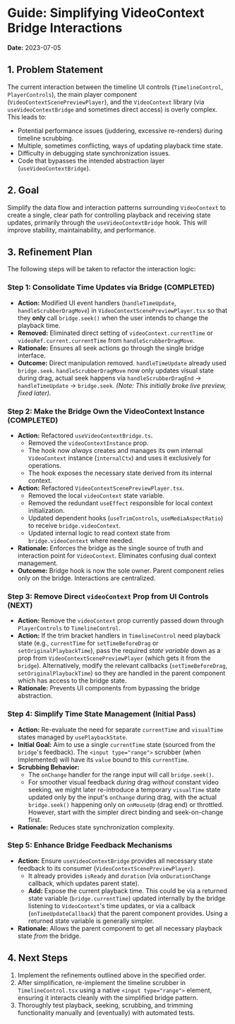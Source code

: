 # Guide: Simplifying VideoContext Bridge Interactions

**Date:** 2023-07-05

## 1. Problem Statement

The current interaction between the timeline UI controls (`TimelineControl`, `PlayerControls`), the main player component (`VideoContextScenePreviewPlayer`), and the `VideoContext` library (via `useVideoContextBridge` and sometimes direct access) is overly complex. This leads to:

*   Potential performance issues (juddering, excessive re-renders) during timeline scrubbing.
*   Multiple, sometimes conflicting, ways of updating playback time state.
*   Difficulty in debugging state synchronization issues.
*   Code that bypasses the intended abstraction layer (`useVideoContextBridge`).

## 2. Goal

Simplify the data flow and interaction patterns surrounding `VideoContext` to create a single, clear path for controlling playback and receiving state updates, primarily through the `useVideoContextBridge` hook. This will improve stability, maintainability, and performance.

## 3. Refinement Plan

The following steps will be taken to refactor the interaction logic:

### Step 1: Consolidate Time Updates via Bridge (COMPLETED)

*   **Action:** Modified UI event handlers (`handleTimeUpdate`, `handleScrubberDragMove`) in `VideoContextScenePreviewPlayer.tsx` so that they **only** call `bridge.seek()` when the user intends to change the playback time.
*   **Removed:** Eliminated direct setting of `videoContext.currentTime` or `videoRef.current.currentTime` from `handleScrubberDragMove`.
*   **Rationale:** Ensures all seek actions go through the single bridge interface.
*   **Outcome:** Direct manipulation removed. `handleTimeUpdate` already used `bridge.seek`. `handleScrubberDragMove` now only updates visual state during drag, actual seek happens via `handleScrubberDragEnd` -> `handleTimeUpdate` -> `bridge.seek`. *(Note: This initially broke live preview, fixed later).* 

### Step 2: Make the Bridge Own the VideoContext Instance (COMPLETED)

*   **Action:** Refactored `useVideoContextBridge.ts`.
    *   Removed the `videoContextInstance` prop.
    *   The hook now *always* creates and manages its own internal `VideoContext` instance (`internalCtx`) and uses it exclusively for operations.
    *   The hook exposes the necessary state derived from its internal context.
*   **Action:** Refactored `VideoContextScenePreviewPlayer.tsx`.
    *   Removed the local `videoContext` state variable.
    *   Removed the redundant `useEffect` responsible for local context initialization.
    *   Updated dependent hooks (`useTrimControls`, `useMediaAspectRatio`) to receive `bridge.videoContext`.
    *   Updated internal logic to read context state from `bridge.videoContext` where needed.
*   **Rationale:** Enforces the bridge as the single source of truth and interaction point for `VideoContext`. Eliminates confusing dual context management.
*   **Outcome:** Bridge hook is now the sole owner. Parent component relies only on the bridge. Interactions are centralized.

### Step 3: Remove Direct `videoContext` Prop from UI Controls (NEXT)

*   **Action:** Remove the `videoContext` prop currently passed down through `PlayerControls` to `TimelineControl`.
*   **Action:** If the trim bracket handlers in `TimelineControl` need playback state (e.g., `currentTime` for `setTimeBeforeDrag` or `setOriginalPlaybackTime`), pass the required *state variable* down as a prop from `VideoContextScenePreviewPlayer` (which gets it from the `bridge`). Alternatively, modify the relevant callbacks (`setTimeBeforeDrag`, `setOriginalPlaybackTime`) so they are handled in the parent component which has access to the bridge state.
*   **Rationale:** Prevents UI components from bypassing the bridge abstraction.

### Step 4: Simplify Time State Management (Initial Pass)

*   **Action:** Re-evaluate the need for separate `currentTime` and `visualTime` states managed by `usePlaybackState`.
*   **Initial Goal:** Aim to use a single `currentTime` state (sourced from the `bridge`'s feedback). The `<input type="range">` scrubber (when implemented) will have its `value` bound to this `currentTime`.
*   **Scrubbing Behavior:**
    *   The `onChange` handler for the range input will call `bridge.seek()`.
    *   For smoother visual feedback *during* drag *without* constant video seeking, we might later re-introduce a temporary `visualTime` state updated only by the input's `onChange` during drag, with the actual `bridge.seek()` happening only on `onMouseUp` (drag end) or throttled. However, start with the simpler direct binding and seek-on-change first.
*   **Rationale:** Reduces state synchronization complexity.

### Step 5: Enhance Bridge Feedback Mechanisms

*   **Action:** Ensure `useVideoContextBridge` provides all necessary state feedback to its consumer (`VideoContextScenePreviewPlayer`).
    *   It already provides `isReady` and `duration` (via `onDurationChange` callback, which updates parent state).
    *   **Add:** Expose the current playback time. This could be via a returned state variable (`bridge.currentTime`) updated internally by the bridge listening to `VideoContext`'s time updates, or via a callback (`onTimeUpdateCallback`) that the parent component provides. Using a returned state variable is generally simpler.
*   **Rationale:** Allows the parent component to get all necessary playback state *from* the bridge.

## 4. Next Steps

1.  Implement the refinements outlined above in the specified order.
2.  After simplification, re-implement the timeline scrubber in `TimelineControl.tsx` using a native `<input type="range">` element, ensuring it interacts cleanly with the simplified bridge pattern.
3.  Thoroughly test playback, seeking, scrubbing, and trimming functionality manually and (eventually) with automated tests. 